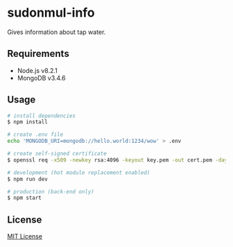 # sudonmul-info
Gives information about tap water.

## Requirements
- Node.js v8.2.1
- MongoDB v3.4.6

## Usage
```bash
# install dependencies
$ npm install

# create .env file
echo 'MONGODB_URI=mongodb://hello.world:1234/wow' > .env

# create self-signed certificate
$ openssl req -x509 -newkey rsa:4096 -keyout key.pem -out cert.pem -days 365 -nodes

# development (hot module replacement enabled)
$ npm run dev

# production (back-end only)
$ npm start
```

## License
[MIT License](LICENSE)
